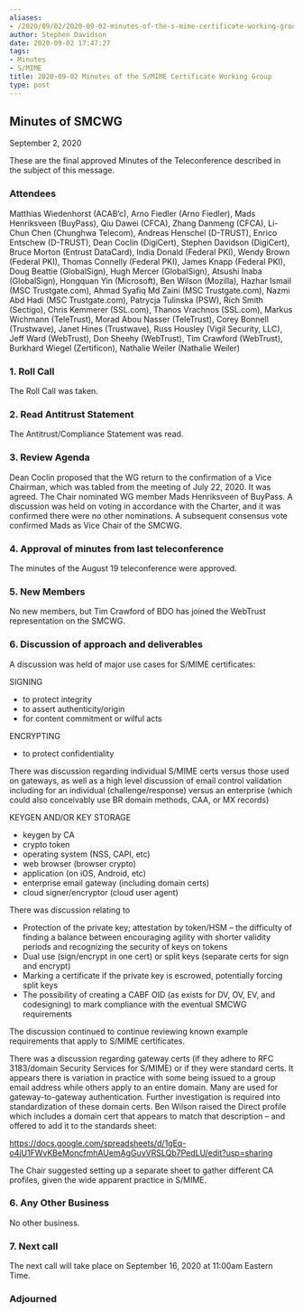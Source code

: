 ```yaml
---
aliases:
- /2020/09/02/2020-09-02-minutes-of-the-s-mime-certificate-working-group/
author: Stephen Davidson
date: 2020-09-02 17:47:27
tags:
- Minutes
- S/MIME
title: 2020-09-02 Minutes of the S/MIME Certificate Working Group
type: post
---
```


## Minutes of SMCWG

September 2, 2020

These are the final approved Minutes of the Teleconference described in the subject of this message.

### Attendees

Matthias Wiedenhorst (ACAB’c), Arno Fiedler (Arno Fiedler), Mads Henriksveen (BuyPass), Qiu Dawei (CFCA), Zhang Danmeng (CFCA), Li-Chun Chen (Chunghwa Telecom), Andreas Henschel (D-TRUST), Enrico Entschew (D-TRUST), Dean Coclin (DigiCert), Stephen Davidson (DigiCert), Bruce Morton (Entrust DataCard), India Donald (Federal PKI), Wendy Brown (Federal PKI), Thomas Connelly (Federal PKI), James Knapp (Federal PKI), Doug Beattie (GlobalSign), Hugh Mercer (GlobalSign), Atsushi Inaba (GlobalSign), Hongquan Yin (Microsoft), Ben Wilson (Mozilla), Hazhar Ismail (MSC Trustgate.com), Ahmad Syafiq Md Zaini (MSC Trustgate.com), Nazmi Abd Hadi (MSC Trustgate.com), Patrycja Tulinska (PSW), Rich Smith (Sectigo), Chris Kemmerer (SSL.com), Thanos Vrachnos (SSL.com), Markus Wichmann (TeleTrust), Morad Abou Nasser (TeleTrust), Corey Bonnell (Trustwave), Janet Hines (Trustwave), Russ Housley (Vigil Security, LLC), Jeff Ward (WebTrust), Don Sheehy (WebTrust), Tim Crawford (WebTrust), Burkhard Wiegel (Zertificon), Nathalie Weiler (Nathalie Weiler)

### 1. Roll Call

The Roll Call was taken.

### 2. Read Antitrust Statement

The Antitrust/Compliance Statement was read.

### 3. Review Agenda

Dean Coclin proposed that the WG return to the confirmation of a Vice Chairman, which was tabled from the meeting of July 22, 2020. It was agreed. The Chair nominated WG member Mads Henriksveen of BuyPass. A discussion was held on voting in accordance with the Charter, and it was confirmed there were no other nominations. A subsequent consensus vote confirmed Mads as Vice Chair of the SMCWG.

### 4. Approval of minutes from last teleconference

The minutes of the August 19 teleconference were approved.

### 5. New Members

No new members, but Tim Crawford of BDO has joined the WebTrust representation on the SMCWG.

### 6. Discussion of approach and deliverables

A discussion was held of major use cases for S/MIME certificates:

SIGNING

- to protect integrity
- to assert authenticity/origin
- for content commitment or wilful acts

ENCRYPTING

- to protect confidentiality

There was discussion regarding individual S/MIME certs versus those used on gateways, as well as a high level discussion of email control validation including for an individual (challenge/response) versus an enterprise (which could also conceivably use BR domain methods, CAA, or MX records)

KEYGEN AND/OR KEY STORAGE

- keygen by CA
- crypto token
- operating system (NSS, CAPI, etc)
- web browser (browser crypto)
- application (on iOS, Android, etc)
- enterprise email gateway (including domain certs)
- cloud signer/encryptor (cloud user agent)

There was discussion relating to

- Protection of the private key; attestation by token/HSM – the difficulty of finding a balance between encouraging agility with shorter validity periods and recognizing the security of keys on tokens
- Dual use (sign/encrypt in one cert) or split keys (separate certs for sign and encrypt)
- Marking a certificate if the private key is escrowed, potentially forcing split keys
- The possibility of creating a CABF OID (as exists for DV, OV, EV, and codesigning) to mark compliance with the eventual SMCWG requirements

The discussion continued to continue reviewing known example requirements that apply to S/MIME certificates.

There was a discussion regarding gateway certs (if they adhere to RFC 3183/domain Security Services for S/MIME) or if they were standard certs. It appears there is variation in practice with some being issued to a group email address while others apply to an entire domain. Many are used for gateway-to-gateway authentication. Further investigation is required into standardization of these domain certs. Ben Wilson raised the Direct profile which includes a domain cert that appears to match that description – and offered to add it to the standards sheet:

https://docs.google.com/spreadsheets/d/1gEq-o4jU1FWvKBeMoncfmhAUemAgGuvVRSLQb7PedLU/edit?usp=sharing

The Chair suggested setting up a separate sheet to gather different CA profiles, given the wide apparent practice in S/MIME.

### 6. Any Other Business

No other business.

### 7. Next call

The next call will take place on September 16, 2020 at 11:00am Eastern Time.

### Adjourned